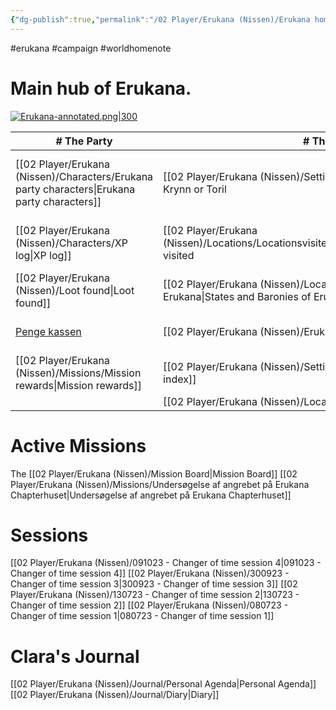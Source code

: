 ```yaml
---
{"dg-publish":true,"permalink":"/02 Player/Erukana (Nissen)/Erukana home/"}
---
```


#erukana #campaign #worldhomenote

# Main hub of Erukana. 

[![Erukana-annotated.png|300](/img/user/10%20Attachments/Erukana-annotated.png)](Erukana-annotated.png)

| \# The Party                    | \# The world                         | \# Factions & People                             | \# Open loops                         |
| ------------------------------- | ------------------------------------ | ------------------------------------------------ | ------------------------------------- |
| [[02 Player/Erukana (Nissen)/Characters/Erukana party characters\|Erukana party characters]] | [[02 Player/Erukana (Nissen)/Setting lore/Ceynor\|Ceynor]], on either Krynn or Toril | [[02 Player/Erukana (Nissen)/People/1.People DB folder\|1.People DB folder]] - [[02 Player/Erukana (Nissen)/People/2. Erukana People List\|2. Erukana People List]] | [[02 Player/Erukana (Nissen)/Journal/Erukana Quests and Questions\|Erukana Quests and Questions]]      |
| [[02 Player/Erukana (Nissen)/Characters/XP log\|XP log]]                      | [[02 Player/Erukana (Nissen)/Locations/Locationsvisited/Locationsvisited\|Locationsvisited]] visited         | [[02 Player/Erukana (Nissen)/Factions/The Queensguard\|The Queensguard]]                              | [[02 Player/Erukana (Nissen)/Journal/Erukana Party Agenda\|Erukana Party Agenda]]              |
| [[02 Player/Erukana (Nissen)/Loot found\|Loot found]]                  | [[02 Player/Erukana (Nissen)/Locations/States and Baronies of Erukana\|States and Baronies of Erukana]]   | [[02 Player/Erukana (Nissen)/Factions/Sølvhånden\|Sølvhånden]]                                   | [[Clue Board-1.canvas\|Clue Board-1]]                   |
| [Penge kassen](https://docs.google.com/spreadsheets/d/1X6DGQd9KXZYHPHzU_ZLQowYHiRTAPz3oIMXviP7aCSU/edit?usp=sharing)                                | [[02 Player/Erukana (Nissen)/Erukana Tag list\|Erukana Tag list]]                 | [[02 Player/Erukana (Nissen)/Factions/Emerald enclave\|Emerald enclave]]                              |  |
| [[02 Player/Erukana (Nissen)/Missions/Mission rewards\|Mission rewards]]                                | [[02 Player/Erukana (Nissen)/Setting lore/Setting lore index\|Setting lore index]]               | [[02 Player/Erukana (Nissen)/Setting lore/Kong Janus af Erukana\|Kong Janus af Erukana]]                        |                                       |
|                                 | [[02 Player/Erukana (Nissen)/Locations/ErukanaMap\|ErukanaMap]]                      |                                                  |                                       |

# Active Missions 
The [[02 Player/Erukana (Nissen)/Mission Board\|Mission Board]]
[[02 Player/Erukana (Nissen)/Missions/Undersøgelse af angrebet på Erukana Chapterhuset\|Undersøgelse af angrebet på Erukana Chapterhuset]]

# Sessions 
[[02 Player/Erukana (Nissen)/091023 - Changer of time session 4\|091023 - Changer of time session 4]]
[[02 Player/Erukana (Nissen)/300923 - Changer of time session 3\|300923 - Changer of time session 3]]
[[02 Player/Erukana (Nissen)/130723 - Changer of time session 2\|130723 - Changer of time session 2]]
[[02 Player/Erukana (Nissen)/080723 - Changer of time session 1\|080723 - Changer of time session 1]]

# Clara's Journal 
[[02 Player/Erukana (Nissen)/Journal/Personal Agenda\|Personal Agenda]]
[[02 Player/Erukana (Nissen)/Journal/Diary\|Diary]]
